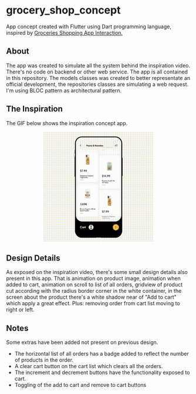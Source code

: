 # grocery_shop_concept

App concept created with Flutter using Dart programming language, inspired by [Groceries Shopping App Interaction.](https://dribbble.com/shots/6120171-Groceries-Shopping-App-Interaction)

## About
The app was created to simulate all the system behind the inspiration video. There's no code on backend or other web service. The app is all contained in this repository. The models classes was created to better representate an official development, the repositories classes are simulating a web request. I'm using BLOC pattern as architectural pattern.

## The Inspiration
The GIF below shows the inspiration concept app.

<p align="center">
  <img height="300" src="https://github.com/jeremy02/grocery_shop_concept/blob/master/screenshot/inspiration.gif">
</p>

## Design Details
As exposed on the inspiration video, there's some small design details also present in this app. That is animation on product image, animation when added to cart, animation on scroll to list of all orders, gridview of product cut according with the radius border corner in the white container, in the screen about the product there's a white shadow near of "Add to cart" which apply a great effect. Plus: removing order from cart list moving to right or left.

## Notes
Some extras have been added not present on previous design.
* The horizontal list of all orders has a badge added to reflect the number of products in the order.
* A clear cart button on the cart list which clears all the orders.
* The increment and decrement buttons have the functionality exposed to cart.
* Toggling of the add to cart and remove to cart buttons